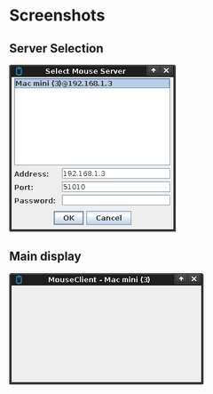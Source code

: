 # Screenshots #

## Server Selection ##

![selectserver.png](selectserver.png)

## Main display ##

![mouseclient.png](mouseclient.png)
